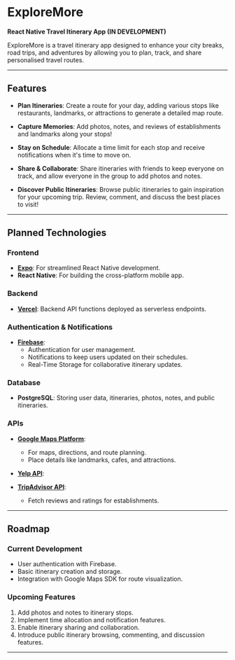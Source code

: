 # ExploreMore

**React Native Travel Itinerary App (IN DEVELOPMENT)**

ExploreMore is a travel itinerary app designed to enhance your city breaks, road trips, and adventures by allowing you to plan, track, and share personalised travel routes.

---

## **Features**

- **Plan Itineraries**:
  Create a route for your day, adding various stops like restaurants, landmarks, or attractions to generate a detailed map route.

- **Capture Memories**:
  Add photos, notes, and reviews of establishments and landmarks along your stops!

- **Stay on Schedule**:
  Allocate a time limit for each stop and receive notifications when it's time to move on.

- **Share & Collaborate**:
  Share itineraries with friends to keep everyone on track, and allow everyone in the group to add photos and notes.

- **Discover Public Itineraries**:
  Browse public itineraries to gain inspiration for your upcoming trip. Review, comment, and discuss the best places to visit!

---

## **Planned Technologies**

### **Frontend**
- **[Expo](https://expo.dev/)**: For streamlined React Native development.
- **React Native**: For building the cross-platform mobile app.

### **Backend**
- **[Vercel](https://vercel.com/)**: Backend API functions deployed as serverless endpoints.

### **Authentication & Notifications**
- **[Firebase](https://firebase.google.com/)**:
  - Authentication for user management.
  - Notifications to keep users updated on their schedules.
  - Real-Time Storage for collaborative itinerary updates.

### **Database**
- **PostgreSQL**:
  Storing user data, itineraries, photos, notes, and public itineraries.

### **APIs**
- **[Google Maps Platform](https://cloud.google.com/maps-platform/)**:
  - For maps, directions, and route planning.
  - Place details like landmarks, cafes, and attractions.

- **[Yelp API](https://docs.developer.yelp.com/docs/getting-started)**:

- **[TripAdvisor API](https://tripadvisor-content-api.readme.io/reference/overview)**:
  - Fetch reviews and ratings for establishments.


---

## **Roadmap**
### **Current Development**
- User authentication with Firebase.
- Basic itinerary creation and storage.
- Integration with Google Maps SDK for route visualization.

### **Upcoming Features**
1. Add photos and notes to itinerary stops.
2. Implement time allocation and notification features.
3. Enable itinerary sharing and collaboration.
4. Introduce public itinerary browsing, commenting, and discussion features.

---
